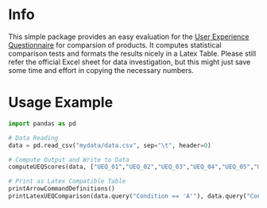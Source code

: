 # Info
This simple package provides an easy evaluation for the [User Experience Questionnaire](https://www.ueq-online.org/) for comparsion of products. It computes statistical comparison tests and formats the results nicely in a Latex Table. Please still refer the official Excel sheet for data investigation, but this might just save some time and effort in copying the necessary numbers.

# Usage Example
```py
import pandas as pd

# Data Reading
data = pd.read_csv("mydata/data.csv", sep="\t", header=0)

# Compute Output and Write to Data
computeUEQScores(data, ["UEQ_01","UEQ_02","UEQ_03","UEQ_04","UEQ_05","UEQ_06","UEQ_07","UEQ_08","UEQ_09","UEQ_10","UEQ_11","UEQ_12","UEQ_13","UEQ_14","UEQ_15","UEQ_16","UEQ_17","UEQ_18","UEQ_19","UEQ_20","UEQ_21","UEQ_22","UEQ_23","UEQ_24","UEQ_25","UEQ_26"])

# Print as Latex Compatible Table
printArrowCommandDefinitions()
printLatexUEQComparison(data.query("Condition == 'A'"), data.query("Condition == 'B'"), paired=True, data1Label="A", data2Label="B")
```

